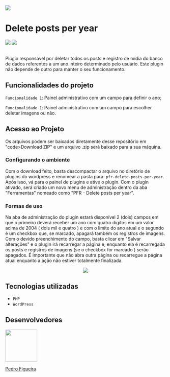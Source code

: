 <img src="https://user-images.githubusercontent.com/93988164/151728713-87e60ed8-6d8c-4555-818f-bedc3bcd8372.jpg">
<h1>Delete posts per year</h1>
<div>
  <img src="https://img.shields.io/badge/Status-Finalizando-blueviolet">
  <img src="https://img.shields.io/badge/Versão-1.0-blue">
</div>
<br/>
<p>Plugin responsável por deletar todos os posts e registro de mídia do banco de dados referentes a um ano inteiro determinado pelo usuário. Este plugin não depende de outro para manter o seu funcionamento.</p>

<h2>Funcionalidades do projeto</h2>

<p><code>Funcionalidade 1</code>: <span>Painel administrativo com um campo para definir o ano;</span></p>
<p><code>Funcionalidade 1</code>: <span>Painel administrativo com um campo para escolher deletar imagens ou não.</span></p>

<h2>Acesso ao Projeto</h2>
<p>Os arquivos podem ser baixados diretamente desse repositório em "code&gtDownload ZIP" e um arquivo .zip será baixado para a sua máquina.</p>

<h3>Configurando o ambiente</h3>
<p>Com o download feito, basta descompactar o arquivo no diretório de plugins do wordpress e renomear a pasta para: <code>pfr-delete-posts-per-year</code>. Após isso, vá para o painel de plugins e ative o plugin. Com o plugin ativado, será criado um novo menu de administração dentro da aba "Ferramentas" nomeado como "PFR - Delete posts per year".</p>

<h3>Formas de uso</h3>
<p>Na aba de administração do plugin estará disponível 2 (dois) campos em que o primeiro deverá receber um ano com quatro dígitos em um valor acima de 2004 ( dois mil e quatro ) e com o limite do ano atual e o segundo é um checkbox que, se marcado, apagará também os registros de imagens. Com o devido preenchimento do campo, basta clicar em "Salvar alterações" e o plugin irá recarregar a página e, enquanto ela é recarregada os posts e registros de imagens (se o checkbox for marcado ) serão apagados. É importante que não abra outra página ou recarregue a página atual enquanto a ação não estiver totalmente finalizada.</p>

<div align="center">
<img src="https://user-images.githubusercontent.com/93988164/151729687-172dd3e1-77d4-4b30-b979-fb1a546a8597.gif">
</div>

<h2>Tecnologias utilizadas</h2>
<ul>
  <li><code>PHP</code></li>
  <li><code>WordPress</code></li>
</ul>


<h2>Desenvolvedores</h2>
<a href="https://github.com/PedroFigueiraRuivo"><img width="100px" src="https://avatars.githubusercontent.com/u/93988164?v=4"><p>Pedro Figueira</p></a>

